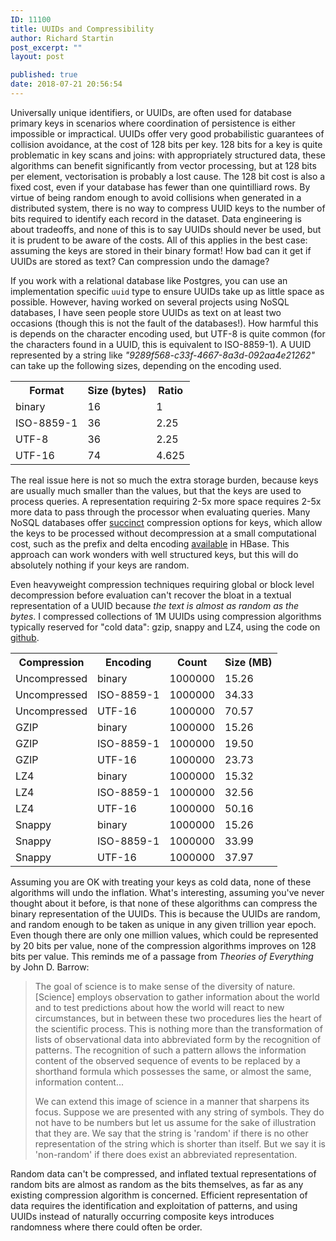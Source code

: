 ```yaml
---
ID: 11100
title: UUIDs and Compressibility
author: Richard Startin
post_excerpt: ""
layout: post

published: true
date: 2018-07-21 20:56:54
---
```

Universally unique identifiers, or UUIDs, are often used for database primary keys in scenarios where coordination of persistence is either impossible or impractical. UUIDs offer very good probabilistic guarantees of collision avoidance, at the cost of 128 bits per key. 128 bits for a key is quite problematic in key scans and joins: with appropriately structured data, these algorithms can benefit significantly from vector processing, but at 128 bits per element, vectorisation is probably a lost cause. The 128 bit cost is also a fixed cost, even if your database has fewer than one quintilliard rows. By virtue of being random enough to avoid collisions when generated in a distributed system, there is no way to compress UUID keys to the number of bits required to identify each record in the dataset. Data engineering is about tradeoffs, and none of this is to say UUIDs should never be used, but it is prudent to be aware of the costs. All of this applies in the best case: assuming the keys are stored in their binary format! How bad can it get if UUIDs are stored as text? Can compression undo the damage?

If you work with a relational database like Postgres, you can use an implementation specific `uuid` type to ensure UUIDs take up as little space as possible. However, having worked on several projects using NoSQL databases, I have seen people store UUIDs as text on at least two occasions (though this is not the fault of the databases!). How harmful this is depends on the character encoding used, but UTF-8 is quite common (for the characters found in a UUID, this is equivalent to ISO-8859-1). A UUID represented by a string like <em>"9289f568-c33f-4667-8a3d-092aa4e21262"</em> can take up the following sizes, depending on the encoding used.

<div class="table-holder">
<table class="table table-bordered table-hover table-condensed">
<tbody><tr>
<th>Format</th>
<th>Size (bytes)</th>
<th>Ratio</th>
</tr>
<tr>
<td>binary</td>
<td>16</td>
<td>1</td>
</tr>
<tr>
<td>ISO-8859-1</td>
<td>36</td>
<td>2.25</td>
</tr>
<tr>
<td>UTF-8</td>
<td>36</td>
<td>2.25</td>
</tr>
<tr>
<td>UTF-16</td>
<td>74</td>
<td>4.625</td>
</tr>
</tbody></table>
</div>

The real issue here is not so much the extra storage burden, because keys are usually much smaller than the values, but that the keys are used to process queries. A representation requiring 2-5x more space requires 2-5x more data to pass through the processor when evaluating queries. Many NoSQL databases offer <a href="https://en.wikipedia.org/wiki/Succinct_data_structure" rel="noopener" target="_blank">succinct</a> compression options for keys, which allow the keys to be processed without decompression at a small computational cost, such as the prefix and delta encoding <a href="https://archive.cloudera.com/cdh5/cdh/5/hbase-0.98.6-cdh5.3.8/book/compression.html">available</a> in HBase. This approach can work wonders with well structured keys, but this will do absolutely nothing if your keys are random. 

Even heavyweight compression techniques requiring global or block level decompression before evaluation can't recover the bloat in a textual representation of a UUID because <em>the text is almost as random as the bytes</em>. I compressed collections of 1M UUIDs using compression algorithms typically reserved for "cold data": gzip, snappy and LZ4, using the code on <a href="https://github.com/richardstartin/compression-experiment/blob/master/src/main/java/uk/co/openkappa/compression/UUIDBlockCompression.java" rel="noopener" target="_blank">github</a>. 

<div class="table-holder">
<table class="table table-bordered table-hover table-condensed">
<tbody><tr>
<th>Compression</th>
<th>Encoding</th>
<th>Count</th>
<th>Size (MB)</th>
</tr>
<tr>
<td>Uncompressed</td>
<td>binary</td>
<td>1000000</td>
<td>15.26</td>
</tr>
<tr>
<td>Uncompressed</td>
<td>ISO-8859-1</td>
<td>1000000</td>
<td>34.33</td>
</tr>
<tr>
<td>Uncompressed</td>
<td>UTF-16</td>
<td>1000000</td>
<td>70.57</td>
</tr>
<tr>
<td>GZIP</td>
<td>binary</td>
<td>1000000</td>
<td>15.26</td>
</tr>
<tr>
<td>GZIP</td>
<td>ISO-8859-1</td>
<td>1000000</td>
<td>19.50</td>
</tr>
<tr>
<td>GZIP</td>
<td>UTF-16</td>
<td>1000000</td>
<td>23.73</td>
</tr>
<tr>
<td>LZ4</td>
<td>binary</td>
<td>1000000</td>
<td>15.32</td>
</tr>
<tr>
<td>LZ4</td>
<td>ISO-8859-1</td>
<td>1000000</td>
<td>32.56</td>
</tr>
<tr>
<td>LZ4</td>
<td>UTF-16</td>
<td>1000000</td>
<td>50.16</td>
</tr>
<tr>
<td>Snappy</td>
<td>binary</td>
<td>1000000</td>
<td>15.26</td>
</tr>
<tr>
<td>Snappy</td>
<td>ISO-8859-1</td>
<td>1000000</td>
<td>33.99</td>
</tr>
<tr>
<td>Snappy</td>
<td>UTF-16</td>
<td>1000000</td>
<td>37.97</td>
</tr>
</tbody></table>
</div>

Assuming you are OK with treating your keys as cold data, none of these algorithms will undo the inflation. What's interesting, assuming you've never thought about it before, is that none of these algorithms can compress the binary representation of the UUIDs. This is because the UUIDs are random, and random enough to be taken as unique in any given trillion year epoch. Even though there are only one million values, which could be represented by 20 bits per value, none of the compression algorithms improves on 128 bits per value. This reminds me of a passage from <em>Theories of Everything</em> by John D. Barrow:

<blockquote>The goal of science is to make sense of the diversity of nature. [Science] employs observation to gather information about the world and to test predictions about how the world will react to new circumstances, but in between these two procedures lies the heart of the scientific process. This is nothing more than the transformation of lists of observational data into abbreviated form by the recognition of patterns. The recognition of such a pattern allows the information content of the observed sequence of events to be replaced by a shorthand formula which possesses the same, or almost the same, information content...

We can extend this image of science in a manner that sharpens its focus. Suppose we are presented with any string of symbols. They do not have to be numbers but let us assume for the sake of illustration that they are. We say that the string is 'random' if there is no other representation of the string which is shorter than itself. But we say it is 'non-random' if there does exist an abbreviated representation.</blockquote>

Random data can't be compressed, and inflated textual representations of random bits are almost as random as the bits themselves, as far as any existing compression algorithm is concerned. Efficient representation of data requires the identification and exploitation of patterns, and using UUIDs instead of naturally occurring composite keys introduces randomness where there could often be order.